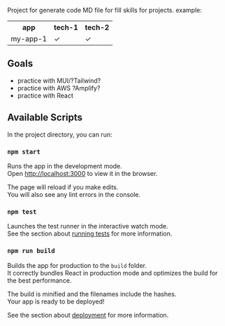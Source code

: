 Project for generate code MD file for fill skills for projects. example:

<table>
  <tr>
    <th>app</th>
    <th>tech-1</th>
    <th>tech-2</th>
  </tr>

  <tr>
    <td>my-app-1</td>
    <td>&check;</td>
    <td>&check;</td>
  </tr>
</table>

## Goals

- practice with MUI/?Tailwind?
- practice with AWS ?Amplify?
- practice with React

## Available Scripts

In the project directory, you can run:

### `npm start`

Runs the app in the development mode.\
Open [http://localhost:3000](http://localhost:3000) to view it in the browser.

The page will reload if you make edits.\
You will also see any lint errors in the console.

### `npm test`

Launches the test runner in the interactive watch mode.\
See the section about [running tests](https://facebook.github.io/create-react-app/docs/running-tests)
for more information.

### `npm run build`

Builds the app for production to the `build` folder.\
It correctly bundles React in production mode and optimizes the build for the best
performance.

The build is minified and the filenames include the hashes.\
Your app is ready to be deployed!

See the section about
[deployment](https://facebook.github.io/create-react-app/docs/deployment) for
more information.
